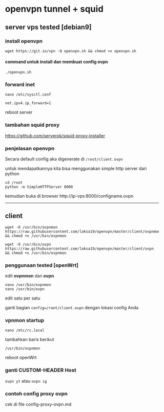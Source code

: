 # openvpn tunnel + squid

## server vps tested [debian9]

### install openvpn
```wget https://git.io/vpn -O openvpn.sh && chmod +x openvpn.sh```
#### command untuk install dan membuat config ovpn
```./openvpn.sh```

### forward inet

```nano /etc/sysctl.conf```

```net.ipv4.ip_forward=1```

reboot server

### tambahan squid proxy
https://github.com/serverok/squid-proxy-installer


### penjelasan openvpn
Secara default config aka digenerate di ```/root/client.ovpn```

untuk mendapatkannya kita bisa menggunakan simple http server dari python

```
cd /root
python -m SimpleHTTPServer 8000
```

kemudian buka di browser http://ip-vps:8000/configname.ovpn

---

## client

```shell
wget -O /usr/bin/ovpnmon https://raw.githubusercontent.com/laksa19/openvpn/master/client/ovpnmon && chmod +x /usr/bin/ovpnmon

wget -O /usr/bin/ovpn https://raw.githubusercontent.com/laksa19/openvpn/master/client/ovpn && chmod +x /usr/bin/ovpnmon

```
### penggunaan tested [openWrt]

edit **ovpnmon** dan **ovpn**

```
nano /usr/bin/ovpnmon
nano /usr/bin/ovpn
```
edit satu per satu

ganti bagian ```config=/root/client.ovpn``` dengan lokasi config Anda

### vpnmon startup

```nano /etc/rc.local```

tambahkan baris berikut

```/usr/bin/ovpnmon```

reboot openWrt

### ganti CUSTOM-HEADER Host

```ovpn yt``` atau ```ovpn ig```

### contoh config proxy ovpn
cek di file config-proxy-ovpn.md

